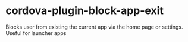 # cordova-plugin-block-app-exit
Blocks user from existing the current app via the home page or settings. Useful for launcher apps
